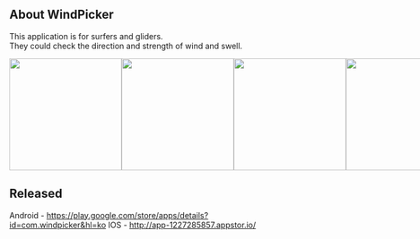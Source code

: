 
## About WindPicker
This application is for surfers and gliders.<br>
They could check the direction and strength of wind and swell.<br>

<div style="display: flex; ">
<img src="https://github.com/WindFinderTeam/WindPicker/blob/master/image/screenShot/mapList.jpeg?raw=true" width="200">
<img src="https://github.com/WindFinderTeam/WindPicker/blob/master/image/screenShot/localList.png?raw=true" width="200">
<img src="https://github.com/WindFinderTeam/WindPicker/blob/master/image/screenShot/shopList.png?raw=true" width="200">
<img src="https://github.com/WindFinderTeam/WindPicker/blob/master/image/screenShot/windChart.png?raw=true" width="200">
</div>

## Released
Android - https://play.google.com/store/apps/details?id=com.windpicker&hl=ko
IOS     - http://app-1227285857.appstor.io/

